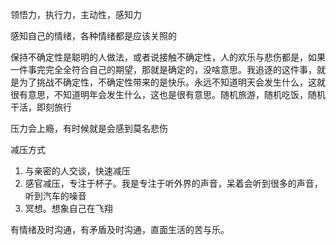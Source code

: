 领悟力，执行力，主动性，感知力

感知自己的情绪，各种情绪都是应该关照的

保持不确定性是聪明的人做法，或者说接触不确定性，人的欢乐与悲伤都是，如果一件事完完全全符合自己的期望，那就是确定的，没啥意思。我追逐的这件事，就是为了挑战不确定性，不确定性带来的是快乐。永远不知道明天会发生什么，这就很有意思，不知道明年会发生什么，这也是很有意思。随机旅游，随机吃饭，随机干活，即刻旅行

压力会上瘾，有时候就是会感到莫名悲伤

减压方式

1. 与亲密的人交谈，快速减压
2. 感官减压，专注于杯子。我是专注于听外界的声音，呆着会听到很多的声音，听到汽车的噪音
3. 冥想。想象自己在飞翔

有情绪及时沟通，有矛盾及时沟通，直面生活的苦与乐。